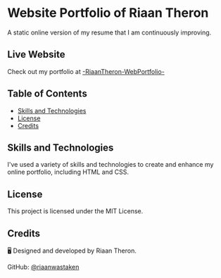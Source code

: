 # Website Portfolio of Riaan Theron

A static online version of my resume that I am continuously improving.

## Live Website

Check out my portfolio at [-RiaanTheron-WebPortfolio-](https://riaanwastaken.github.io/-RiaanTheron-WebPortfolio-/)

## Table of Contents

- [Skills and Technologies](#skills-and-technologies)
- [License](#license)
- [Credits](#credits)

## Skills and Technologies

I've used a variety of skills and technologies to create and enhance my online portfolio, including HTML and CSS. 

## License

This project is licensed under the MIT License.

## Credits

🖥️ Designed and developed by Riaan Theron.

GitHub: [@riaanwastaken](https://github.com/riaanwastaken)
